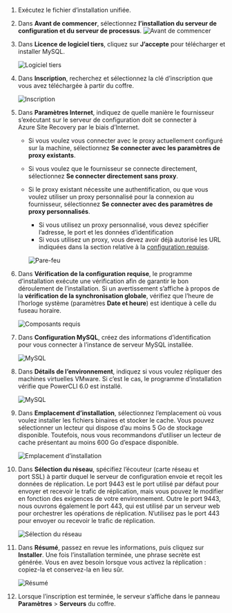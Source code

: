 1. Exécutez le fichier d’installation unifiée.
2. Dans **Avant de commencer**, sélectionnez **l’installation du serveur de configuration et du serveur de processus**.
    ![Avant de commencer](./media/site-recovery-add-configuration-server/combined-wiz1.png)
3. Dans **Licence de logiciel tiers**, cliquez sur **J’accepte** pour télécharger et installer MySQL.

    ![Logiciel tiers](./media/site-recovery-add-configuration-server/combined-wiz105.PNG)
4. Dans **Inscription**, recherchez et sélectionnez la clé d’inscription que vous avez téléchargée à partir du coffre.

    ![Inscription](./media/site-recovery-add-configuration-server/combined-wiz3.png)
5. Dans **Paramètres Internet**, indiquez de quelle manière le fournisseur s’exécutant sur le serveur de configuration doit se connecter à Azure Site Recovery par le biais d’Internet.

   * Si vous voulez vous connecter avec le proxy actuellement configuré sur la machine, sélectionnez **Se connecter avec les paramètres de proxy existants**.
   * Si vous voulez que le fournisseur se connecte directement, sélectionnez **Se connecter directement sans proxy**.
   * Si le proxy existant nécessite une authentification, ou que vous voulez utiliser un proxy personnalisé pour la connexion au fournisseur, sélectionnez **Se connecter avec des paramètres de proxy personnalisés**.

     * Si vous utilisez un proxy personnalisé, vous devez spécifier l’adresse, le port et les données d’identification
     * Si vous utilisez un proxy, vous devez avoir déjà autorisé les URL indiquées dans la section relative à la [configuration requise](#configuration-server-prerequisites).

     ![Pare-feu](./media/site-recovery-add-configuration-server/combined-wiz4.png)
6. Dans **Vérification de la configuration requise**, le programme d’installation exécute une vérification afin de garantir le bon déroulement de l’installation. Si un avertissement s’affiche à propos de la **vérification de la synchronisation globale**, vérifiez que l’heure de l’horloge système (paramètres **Date et heure**) est identique à celle du fuseau horaire.

    ![Composants requis](./media/site-recovery-add-configuration-server/combined-wiz5.png)
7. Dans **Configuration MySQL**, créez des informations d’identification pour vous connecter à l’instance de serveur MySQL installée.

    ![MySQL](./media/site-recovery-add-configuration-server/combined-wiz6.png)
8. Dans **Détails de l’environnement**, indiquez si vous voulez répliquer des machines virtuelles VMware. Si c’est le cas, le programme d’installation vérifie que PowerCLI 6.0 est installé.

    ![MySQL](./media/site-recovery-add-configuration-server/combined-wiz7.png)
9. Dans **Emplacement d’installation**, sélectionnez l’emplacement où vous voulez installer les fichiers binaires et stocker le cache. Vous pouvez sélectionner un lecteur qui dispose d’au moins 5 Go de stockage disponible. Toutefois, nous vous recommandons d’utiliser un lecteur de cache présentant au moins 600 Go d’espace disponible.

    ![Emplacement d’installation](./media/site-recovery-add-configuration-server/combined-wiz8.png)
10. Dans **Sélection du réseau**, spécifiez l’écouteur (carte réseau et port SSL) à partir duquel le serveur de configuration envoie et reçoit les données de réplication. Le port 9443 est le port utilisé par défaut pour envoyer et recevoir le trafic de réplication, mais vous pouvez le modifier en fonction des exigences de votre environnement. Outre le port 9443, nous ouvrons également le port 443, qui est utilisé par un serveur web pour orchestrer les opérations de réplication. N’utilisez pas le port 443 pour envoyer ou recevoir le trafic de réplication.

    ![Sélection du réseau](./media/site-recovery-add-configuration-server/combined-wiz9.png)



1. Dans **Résumé**, passez en revue les informations, puis cliquez sur **Installer**. Une fois l’installation terminée, une phrase secrète est générée. Vous en avez besoin lorsque vous activez la réplication : copiez-la et conservez-la en lieu sûr.

    ![Résumé](./media/site-recovery-add-configuration-server/combined-wiz10.png)

3. Lorsque l’inscription est terminée, le serveur s’affiche dans le panneau **Paramètres** > **Serveurs** du coffre.


<!--HONumber=Jan17_HO3-->


